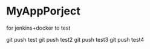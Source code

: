 # MyAppPorject
for jenkins+docker to test

git push test
git push test2
git push test3
git push test4

